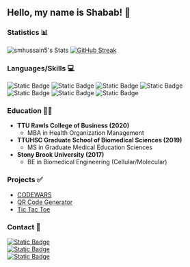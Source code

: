 ## Hello, my name is Shabab! 👋

### Statistics 📊

![smhussain5's Stats](https://github-readme-stats.vercel.app/api?username=smhussain5&theme=default&show_icons=true&hide_border=false&count_private=true)
[![GitHub Streak](https://github-readme-streak-stats.herokuapp.com?user=smhussain5&theme=default&hide_border=false)](https://git.io/streak-stats)

### Languages/Skills 💻
![Static Badge](https://img.shields.io/badge/JavaScript-212121?style=flat-square&logo=javascript&logoColor=%23F7DF1E)
![Static Badge](https://img.shields.io/badge/CSS3-212121?style=flat-square&logo=css3&logoColor=%231572B6)
![Static Badge](https://img.shields.io/badge/HTML5-212121?style=flat-square&logo=HTML5&logoColor=%23E34F26)
![Static Badge](https://img.shields.io/badge/Tailwind_CSS-212121?style=flat-square&logo=tailwindcss&logoColor=%2306B6D4)
![Static Badge](https://img.shields.io/badge/Bootstrap-212121?style=flat-square&logo=bootstrap&logoColor=%237952B3)
![Static Badge](https://img.shields.io/badge/Node.js-212121?style=flat-square&logo=nodedotjs&logoColor=%23339933)
![Static Badge](https://img.shields.io/badge/React-212121?style=flat-square&logo=react&logoColor=%2361DAFB)

### Education 👨‍🎓
- **TTU Rawls College of Business (2020)**
  - MBA in Health Organization Management
- **TTUHSC Graduate School of Biomedical Sciences (2019)**
  - MS in Graduate Medical Education Sciences
- **Stony Brook University (2017)**
  - BE in Biomedical Engineering (Cellular/Molecular)</li>

### Projects ✅
- <a href="https://github.com/smhussain5/CODEWARS">CODEWARS</a>
- <a href="https://github.com/smhussain5/QR_Code_Generator">QR Code Generator</a>
- <a href="https://github.com/smhussain5/Tic_Tac_Toe">Tic Tac Toe</a>

### Contact 💬
[![Static Badge](https://img.shields.io/badge/Send%20me%20an%20email-212121?style=flat-square&logo=gmail&logoColor=EA4335)](mailto:shababhussain525@gmail.com?)<br>
[![Static Badge](https://img.shields.io/badge/Follow_me_on_X-212121?style=flat-square&logo=x&logoColor=%23FAFAFA)](https://twitter.com/shussain_5)<br>
[![Static Badge](https://img.shields.io/badge/Follow_me_on_GitHub-212121?style=flat-square&logo=github&logoColor=%23FAFAFA)](https://github.com/smhussain5)<br>
